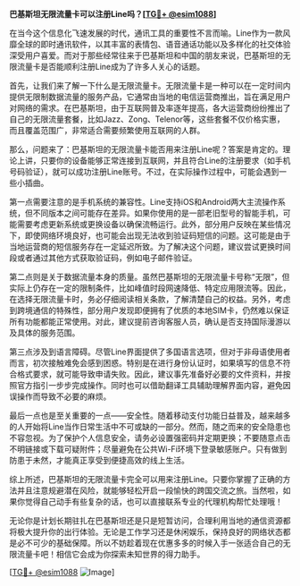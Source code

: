 **巴基斯坦无限流量卡可以注册Line吗？[[TG💪+ @esim1088](https://t.me/s/esim1088)]**

在当今这个信息化飞速发展的时代，通讯工具的重要性不言而喻。Line作为一款风靡全球的即时通讯软件，以其丰富的表情包、语音通话功能以及多样化的社交体验深受用户喜爱。而对于那些经常往来于巴基斯坦和中国的朋友来说，巴基斯坦的无限流量卡是否能顺利注册Line成为了许多人关心的话题。

首先，让我们来了解一下什么是无限流量卡。无限流量卡是一种可以在一定时间内提供无限制数据流量的服务产品，它通常由当地的电信运营商推出，旨在满足用户对网络的需求。在巴基斯坦，由于互联网普及率逐年提高，各大运营商纷纷推出了自己的无限流量套餐，比如Jazz、Zong、Telenor等，这些套餐不仅价格实惠，而且覆盖范围广，非常适合需要频繁使用互联网的人群。

那么，问题来了：巴基斯坦的无限流量卡能否用来注册Line呢？答案是肯定的。理论上讲，只要你的设备能够正常连接到互联网，并且符合Line的注册要求（如手机号码验证），就可以成功注册Line账号。不过，在实际操作过程中，可能会遇到一些小插曲。

第一点需要注意的是手机系统的兼容性。Line支持iOS和Android两大主流操作系统，但不同版本之间可能存在差异。如果你使用的是一部老旧型号的智能手机，可能需要考虑更新系统或更换设备以确保流畅运行。此外，部分用户反映在某些情况下，即使网络环境良好，也可能会出现无法收到验证码短信的问题。这可能是由于当地运营商的短信服务存在一定延迟所致。为了解决这个问题，建议尝试更换时间段或者通过其他方式获取验证码，例如电子邮件验证。

第二点则是关于数据流量本身的质量。虽然巴基斯坦的无限流量卡号称“无限”，但实际上仍存在一定的限制条件，比如峰值时段网速降低、特定应用限流等。因此，在选择无限流量卡时，务必仔细阅读相关条款，了解清楚自己的权益。另外，考虑到跨境通信的特殊性，部分用户发现即便拥有了优质的本地SIM卡，仍然难以保证所有功能都能正常使用。对此，建议提前咨询客服人员，确认是否支持国际漫游以及具体的服务范围。

第三点涉及到语言障碍。尽管Line界面提供了多国语言选项，但对于非母语使用者而言，初次接触难免会感到困惑。特别是在进行身份认证时，如果填写的信息不符合格式要求，就可能导致申请失败。因此，建议事先准备好必要的文件资料，并按照官方指引一步步完成操作。同时也可以借助翻译工具辅助理解界面内容，避免因误操作而导致不必要的麻烦。

最后一点也是至关重要的一点——安全性。随着移动支付功能日益普及，越来越多的人开始将Line当作日常生活中不可或缺的一部分。然而，随之而来的安全隐患也不容忽视。为了保护个人信息安全，请务必设置强密码并定期更换；不要随意点击不明链接或下载可疑附件；尽量避免在公共Wi-Fi环境下登录敏感账户。只有做到防患于未然，才能真正享受到便捷高效的线上生活。

综上所述，巴基斯坦的无限流量卡完全可以用来注册Line。只要你掌握了正确的方法并且注意规避潜在风险，就能够轻松开启一段愉快的跨国交流之旅。当然啦，如果你觉得自己动手有些复杂的话，也可以直接联系专业的代理机构帮忙处理哦！

无论你是计划长期驻扎在巴基斯坦还是只是短暂访问，合理利用当地的通信资源都将极大提升你的出行体验。无论是工作学习还是休闲娱乐，保持良好的网络状态都是必不可少的基础保障。所以不妨趁着现在优惠多多的时候入手一张适合自己的无限流量卡吧！相信它会成为你探索未知世界的得力助手。

[[TG💪+ @esim1088](https://t.me/s/esim1088) ![Image](https://i.postimg.cc/4NQfJmqS/Snipaste-2025-05-13-00-14-12.png)]